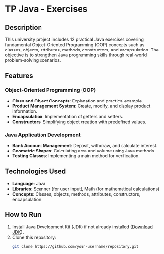 # TP Java - Exercises

## Description
This university project includes 12 practical Java exercises covering fundamental Object-Oriented Programming (OOP) concepts such as classes, objects, attributes, methods, constructors, and encapsulation. The objective is to strengthen Java programming skills through real-world problem-solving scenarios.

## Features

### Object-Oriented Programming (OOP)
- **Class and Object Concepts**: Explanation and practical example.
- **Product Management System**: Create, modify, and display product information.
- **Encapsulation**: Implementation of getters and setters.
- **Constructors**: Simplifying object creation with predefined values.

### Java Application Development
- **Bank Account Management**: Deposit, withdraw, and calculate interest.
- **Geometric Shapes**: Calculating area and volume using Java methods.
- **Testing Classes**: Implementing a main method for verification.

## Technologies Used
- **Language**: Java
- **Libraries**: Scanner (for user input), Math (for mathematical calculations)
- **Concepts**: Classes, objects, methods, attributes, constructors, encapsulation

## How to Run
1. Install Java Development Kit (JDK) if not already installed ([Download JDK](https://www.oracle.com/java/technologies/javase-downloads.html)).
2. Clone this repository:
   ```sh
   git clone https://github.com/your-username/repository.git
   ```
